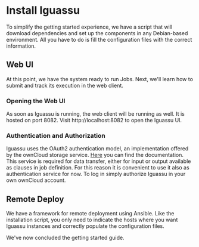 # Install Iguassu
To simplify the getting started experience, we have a script that will download dependencies and set up the components in any Debian-based environment. All you have to do is fill the configuration files with the correct information.

## Web UI
At this point, we have the system ready to run Jobs. Next, we'll learn how to submit and track its execution in the web client.
### Opening the Web UI
As soon as Iguassu is running, the web client will be running as well. It is hosted on port 8082.  Visit http://localhost:8082 to open the Iguassu UI.
### Authentication and Authorization
Iguassu uses the OAuth2 authentication model, an implementation offered by the ownCloud storage service.
[Here](https://doc.owncloud.com/server/admin_manual/configuration/server/security/oauth2.html) you can find the documentation. This service is required for data transfer, either for input or output available as clauses in job definition. For this reason it is convenient to use it also as authentication service for now. To log in simply authorize Iguassu in your own ownCloud account.

## Remote Deploy
We have a framework for remote deployment using Ansible. Like the installation script, you only need to indicate the hosts where you want Iguassu instances and correctly populate the configuration files.

We've now concluded the getting started guide.

